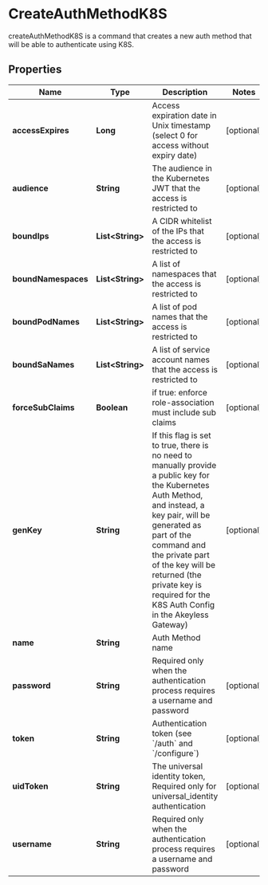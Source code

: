 

# CreateAuthMethodK8S

createAuthMethodK8S is a command that creates a new auth method that will be able to authenticate using K8S.
## Properties

Name | Type | Description | Notes
------------ | ------------- | ------------- | -------------
**accessExpires** | **Long** | Access expiration date in Unix timestamp (select 0 for access without expiry date) |  [optional]
**audience** | **String** | The audience in the Kubernetes JWT that the access is restricted to |  [optional]
**boundIps** | **List&lt;String&gt;** | A CIDR whitelist of the IPs that the access is restricted to |  [optional]
**boundNamespaces** | **List&lt;String&gt;** | A list of namespaces that the access is restricted to |  [optional]
**boundPodNames** | **List&lt;String&gt;** | A list of pod names that the access is restricted to |  [optional]
**boundSaNames** | **List&lt;String&gt;** | A list of service account names that the access is restricted to |  [optional]
**forceSubClaims** | **Boolean** | if true: enforce role-association must include sub claims |  [optional]
**genKey** | **String** | If this flag is set to true, there is no need to manually provide a public key for the Kubernetes Auth Method, and instead, a key pair, will be generated as part of the command and the private part of the key will be returned (the private key is required for the K8S Auth Config in the Akeyless Gateway) |  [optional]
**name** | **String** | Auth Method name | 
**password** | **String** | Required only when the authentication process requires a username and password |  [optional]
**token** | **String** | Authentication token (see &#x60;/auth&#x60; and &#x60;/configure&#x60;) |  [optional]
**uidToken** | **String** | The universal identity token, Required only for universal_identity authentication |  [optional]
**username** | **String** | Required only when the authentication process requires a username and password |  [optional]



